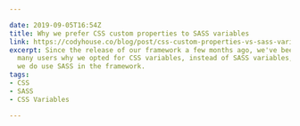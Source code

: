 ```yaml
---

date: 2019-09-05T16:54Z
title: Why we prefer CSS custom properties to SASS variables
link: https://codyhouse.co/blog/post/css-custom-properties-vs-sass-variables
excerpt: Since the release of our framework a few months ago, we've been asked by
  many users why we opted for CSS variables, instead of SASS variables, even though
  we do use SASS in the framework.
tags:
- CSS
- SASS
- CSS Variables

---
```

